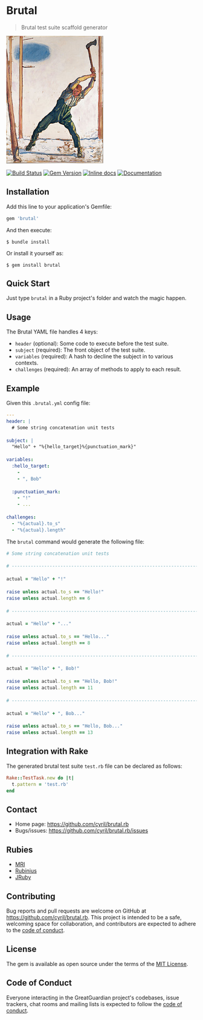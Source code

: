 # Brutal

> Brutal test suite scaffold generator

![A lumberjack brutally cutting a tree.](https://raw.githubusercontent.com/cyril/brutal.rb/master/img/Ferdinand_Hodler_-_Woodcutter_-_Google_Art_Project.jpg)

[![Build Status](https://api.travis-ci.org/cyril/brutal.rb.svg?branch=master)][travis]
[![Gem Version](https://badge.fury.io/rb/brutal.svg)][gem]
[![Inline docs](https://inch-ci.org/github/cyril/brutal.rb.svg?branch=master)][inchpages]
[![Documentation](http://img.shields.io/:yard-docs-38c800.svg)][rubydoc]

## Installation

Add this line to your application's Gemfile:

```ruby
gem 'brutal'
```

And then execute:

    $ bundle install

Or install it yourself as:

    $ gem install brutal

## Quick Start

Just type `brutal` in a Ruby project's folder and watch the magic happen.

## Usage

The Brutal YAML file handles 4 keys:

* `header` (optional): Some code to execute before the test suite.
* `subject` (required): The front object of the test suite.
* `variables` (required): A hash to decline the subject in to various contexts.
* `challenges` (required): An array of methods to apply to each result.

## Example

Given this `.brutal.yml` config file:

```yaml
---
header: |
  # Some string concatenation unit tests

subject: |
  "Hello" + "%{hello_target}%{punctuation_mark}"

variables:
  :hello_target:
    -
    - ", Bob"

  :punctuation_mark:
    - "!"
    - ...

challenges:
  - "%{actual}.to_s"
  - "%{actual}.length"
```

The `brutal` command would generate the following file:

```ruby
# Some string concatenation unit tests

# ------------------------------------------------------------------------------

actual = "Hello" + "!"

raise unless actual.to_s == "Hello!"
raise unless actual.length == 6

# ------------------------------------------------------------------------------

actual = "Hello" + "..."

raise unless actual.to_s == "Hello..."
raise unless actual.length == 8

# ------------------------------------------------------------------------------

actual = "Hello" + ", Bob!"

raise unless actual.to_s == "Hello, Bob!"
raise unless actual.length == 11

# ------------------------------------------------------------------------------

actual = "Hello" + ", Bob..."

raise unless actual.to_s == "Hello, Bob..."
raise unless actual.length == 13
```

## Integration with Rake

The generated brutal test suite `test.rb` file can be declared as follows:

```ruby
Rake::TestTask.new do |t|
  t.pattern = 'test.rb'
end
```

## Contact

* Home page: https://github.com/cyril/brutal.rb
* Bugs/issues: https://github.com/cyril/brutal.rb/issues

## Rubies

* [MRI](https://www.ruby-lang.org/)
* [Rubinius](https://rubinius.com/)
* [JRuby](https://www.jruby.org/)

## Contributing

Bug reports and pull requests are welcome on GitHub at https://github.com/cyril/brutal.rb. This project is intended to be a safe, welcoming space for collaboration, and contributors are expected to adhere to the [code of conduct](https://github.com/cyril/brutal.rb/blob/master/CODE_OF_CONDUCT.md).

## License

The gem is available as open source under the terms of the [MIT License](https://opensource.org/licenses/MIT).

## Code of Conduct

Everyone interacting in the GreatGuardian project's codebases, issue trackers, chat rooms and mailing lists is expected to follow the [code of conduct](https://github.com/cyril/brutal.rb/blob/master/CODE_OF_CONDUCT.md).

[gem]: https://rubygems.org/gems/brutal
[travis]: https://travis-ci.org/cyril/brutal.rb
[inchpages]: https://inch-ci.org/github/cyril/brutal.rb
[rubydoc]: https://rubydoc.info/gems/brutal/frames
